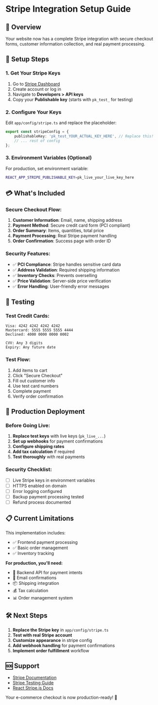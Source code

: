 # Stripe Integration Setup Guide

## 🎯 **Overview**

Your website now has a complete Stripe integration with secure checkout forms, customer information collection, and real payment processing.

## 🔧 **Setup Steps**

### 1. **Get Your Stripe Keys**

1. Go to [Stripe Dashboard](https://dashboard.stripe.com)
2. Create account or log in
3. Navigate to **Developers > API keys**
4. Copy your **Publishable key** (starts with `pk_test_` for testing)

### 2. **Configure Your Keys**

Edit `app/config/stripe.ts` and replace the placeholder:

```typescript
export const stripeConfig = {
    publishableKey: 'pk_test_YOUR_ACTUAL_KEY_HERE', // Replace this!
    // ... rest of config
};
```

### 3. **Environment Variables (Optional)**

For production, set environment variable:

```bash
REACT_APP_STRIPE_PUBLISHABLE_KEY=pk_live_your_live_key_here
```

## 💳 **What's Included**

### **Secure Checkout Flow:**

1. **Customer Information**: Email, name, shipping address
2. **Payment Method**: Secure credit card form (PCI compliant)
3. **Order Summary**: Items, quantities, total price
4. **Payment Processing**: Real Stripe payment handling
5. **Order Confirmation**: Success page with order ID

### **Security Features:**

-   ✅ **PCI Compliance**: Stripe handles sensitive card data
-   ✅ **Address Validation**: Required shipping information
-   ✅ **Inventory Checks**: Prevents overselling
-   ✅ **Price Validation**: Server-side price verification
-   ✅ **Error Handling**: User-friendly error messages

## 🧪 **Testing**

### **Test Credit Cards:**

```
Visa: 4242 4242 4242 4242
Mastercard: 5555 5555 5555 4444
Declined: 4000 0000 0000 0002

CVV: Any 3 digits
Expiry: Any future date
```

### **Test Flow:**

1. Add items to cart
2. Click "Secure Checkout"
3. Fill out customer info
4. Use test card numbers
5. Complete payment
6. Verify order confirmation

## 🚀 **Production Deployment**

### **Before Going Live:**

1. **Replace test keys** with live keys (`pk_live_...`)
2. **Set up webhooks** for payment confirmations
3. **Configure shipping rates**
4. **Add tax calculation** if required
5. **Test thoroughly** with real payments

### **Security Checklist:**

-   [ ] Live Stripe keys in environment variables
-   [ ] HTTPS enabled on domain
-   [ ] Error logging configured
-   [ ] Backup payment processing tested
-   [ ] Refund process documented

## 📋 **Current Limitations**

This implementation includes:

-   ✅ Frontend payment processing
-   ✅ Basic order management
-   ✅ Inventory tracking

**For production, you'll need:**

-   🔄 Backend API for payment intents
-   📧 Email confirmations
-   📦 Shipping integration
-   💰 Tax calculation
-   📊 Order management system

## 🛠️ **Next Steps**

1. **Replace the Stripe key** in `app/config/stripe.ts`
2. **Test with real Stripe account**
3. **Customize appearance** in stripe config
4. **Add webhook handling** for payment confirmations
5. **Implement order fulfillment** workflow

## 🆘 **Support**

-   [Stripe Documentation](https://stripe.com/docs)
-   [Stripe Testing Guide](https://stripe.com/docs/testing)
-   [React Stripe.js Docs](https://stripe.com/docs/stripe-js/react)

Your e-commerce checkout is now production-ready! 🎉
